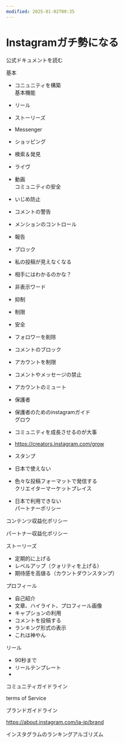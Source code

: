 ```yaml
---
modified: 2025-01-02T00:35
---
```

# Instagramガチ勢になる

公式ドキュメントを読む

基本

- コニュニティを構築  
基本機能  

- リール  
- ストーリーズ  
- Messenger  
- ショッピング  
- 検索＆発見  
- ライヴ  
- 動画  
コミュニティの安全  

- いじめ防止  
- コメントの警告  
- メンションのコントロール  
- 報告  
- ブロック  
- 私の投稿が見えなくなる  
- 相手にはわかるのかな？  
- 非表示ワード  
- 抑制  
- 制限  
- 安全  
- フォロワーを削除  
- コメントのブロック  
- アカウントを制限  
- コメントやメッセージの禁止  
- アカウントのミュート  
- 保護者  
- 保護者のためのinstagramガイド  
グロウ  

- コミュニティを成長させるのが大事  
- https://creators.instagram.com/grow  
- スタンプ  
- 日本で使えない  
- 色々な投稿フォーマットで発信する  
クリエイターマーケットプレイス  

- 日本で利用できない  
パートナーポリシー  

コンテンツ収益化ポリシー

パートナー収益化ポリシー

ストーリーズ

- 定期的に上げる  
- レベルアップ（クォリティを上げる）  
- 期待感を高値る（カウントダウンスタンプ）  

プロフィール

- 自己紹介  
- 文章、ハイライト、プロフィール画像  
- キャプションの利用  
- コメントを投稿する  
- ランキング形式の表示  
- これは神やん  

リール

- 90秒まで  
- リールテンプレート  
-  

コミュニティガイドライン

terms of Service

ブランドガイドライン

https://about.instagram.com/ja-jp/brand

インスタグラムのランキングアルゴリズム